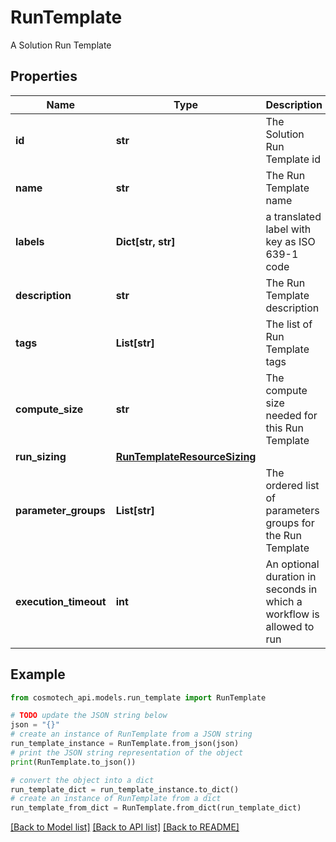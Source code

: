 # RunTemplate

A Solution Run Template

## Properties

Name | Type | Description | Notes
------------ | ------------- | ------------- | -------------
**id** | **str** | The Solution Run Template id | 
**name** | **str** | The Run Template name | [optional] 
**labels** | **Dict[str, str]** | a translated label with key as ISO 639-1 code | [optional] 
**description** | **str** | The Run Template description | [optional] 
**tags** | **List[str]** | The list of Run Template tags | [optional] 
**compute_size** | **str** | The compute size needed for this Run Template | [optional] 
**run_sizing** | [**RunTemplateResourceSizing**](RunTemplateResourceSizing.md) |  | [optional] 
**parameter_groups** | **List[str]** | The ordered list of parameters groups for the Run Template | [optional] 
**execution_timeout** | **int** | An optional duration in seconds in which a workflow is allowed to run | [optional] 

## Example

```python
from cosmotech_api.models.run_template import RunTemplate

# TODO update the JSON string below
json = "{}"
# create an instance of RunTemplate from a JSON string
run_template_instance = RunTemplate.from_json(json)
# print the JSON string representation of the object
print(RunTemplate.to_json())

# convert the object into a dict
run_template_dict = run_template_instance.to_dict()
# create an instance of RunTemplate from a dict
run_template_from_dict = RunTemplate.from_dict(run_template_dict)
```
[[Back to Model list]](../README.md#documentation-for-models) [[Back to API list]](../README.md#documentation-for-api-endpoints) [[Back to README]](../README.md)


